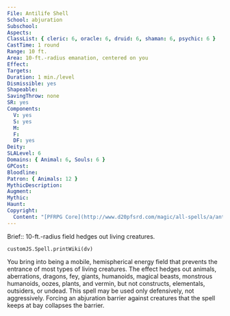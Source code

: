 ```yaml
---
File: Antilife Shell
School: abjuration
Subschool: 
Aspects: 
ClassList: { cleric: 6, oracle: 6, druid: 6, shaman: 6, psychic: 6 }
CastTime: 1 round
Range: 10 ft.
Area: 10-ft.-radius emanation, centered on you
Effect: 
Targets: 
Duration: 1 min./level
Dismissible: yes
Shapeable: 
SavingThrow: none
SR: yes
Components:
  V: yes
  S: yes
  M: 
  F: 
  DF: yes
Deity: 
SLALevel: 6
Domains: { Animal: 6, Souls: 6 }
GPCost: 
Bloodline: 
Patron: { Animals: 12 }
MythicDescription: 
Augment: 
Mythic: 
Haunt: 
Copyright:
  Content: "[PFRPG Core](http://www.d20pfsrd.com/magic/all-spells/a/antilife-shell)"
---
```

Brief:: 10-ft.-radius field hedges out living creatures.

```dataviewjs
customJS.Spell.printWiki(dv)
```

You bring into being a mobile, hemispherical energy field that prevents the entrance of most types of living creatures.  The effect hedges out animals, aberrations, dragons, fey, giants, humanoids, magical beasts, monstrous humanoids, oozes, plants, and vermin, but not constructs, elementals, outsiders, or undead.  This spell may be used only defensively, not aggressively. Forcing an abjuration barrier against creatures that the spell keeps at bay collapses the barrier.
